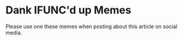 # Dank IFUNC'd up Memes
Please use one these memes when posting about this article on social
media.
